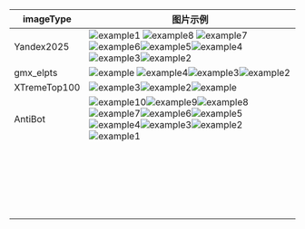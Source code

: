 
| imageType | 图片示例 |
| --- | --- |
| Yandex2025 |![example1](https://github.com/user-attachments/assets/f261b87d-8981-47b6-a91f-28284b696cf9) ![example8](https://github.com/user-attachments/assets/1671d01d-2c8f-470a-8c17-40724a676a72) ![example7](https://github.com/user-attachments/assets/8d778744-de3f-48c6-bf51-177ac163ffb4) ![example6](https://github.com/user-attachments/assets/0db6a709-c890-4678-8151-7351baf2fe44)![example5](https://github.com/user-attachments/assets/446c307b-a3ae-4d72-b75c-d67b877ae3fc)![example4](https://github.com/user-attachments/assets/cdfbc566-af2f-439f-8bd5-c604c84f949b)![example3](https://github.com/user-attachments/assets/709a3ac8-99a4-4920-9e72-d060e533ca9e)![example2](https://github.com/user-attachments/assets/7e2c341c-78c0-4ebf-8cfb-c3c76e20bffc) |
| gmx_elpts | ![example](https://github.com/user-attachments/assets/e3395611-9da7-473d-a1af-53a3923470c2) ![example4](https://github.com/user-attachments/assets/3ce4d942-fbe0-4a94-b7a7-462537790a67)![example3](https://github.com/user-attachments/assets/9bada465-a407-415e-8ada-6a679ad00a86)![example2](https://github.com/user-attachments/assets/af80d9f2-32e2-45a1-aa05-39a7f423c423)   |
| XTremeTop100 |![example3](https://github.com/user-attachments/assets/59826806-cde9-4deb-8b76-f30ba9a03905)![example2](https://github.com/user-attachments/assets/6b0a6484-3eee-44b2-990a-a1e95e9628e0)![example](https://github.com/user-attachments/assets/0596da22-ab8c-48ac-b6cb-5220c31b3c52)|
| AntiBot | ![example10](https://github.com/user-attachments/assets/cdfcd422-f187-4446-af93-e0464322b8c0)![example9](https://github.com/user-attachments/assets/0313afd2-8227-468c-90fb-33982b676824)![example8](https://github.com/user-attachments/assets/306dd881-ec6d-45aa-a4ab-4151599ab7b0)![example7](https://github.com/user-attachments/assets/090456da-0999-4a2b-ad0e-3f27c8eaa695)![example6](https://github.com/user-attachments/assets/1ef3180e-20ea-43c3-8596-2e78d3da7be0)![example5](https://github.com/user-attachments/assets/bb9752f6-7228-4258-b850-807b13adbb7d)![example4](https://github.com/user-attachments/assets/8b89e874-0073-4fec-84c0-f7a84db8ce1b)![example3](https://github.com/user-attachments/assets/10a65f69-f457-4a79-939c-1d5a71e61d6a)![example2](https://github.com/user-attachments/assets/f9517a28-f911-4c65-a8f0-a27bc7c1e3ba)![example1](https://github.com/user-attachments/assets/e60cd29d-7784-48ec-ae86-1a9a22f5a7b9)|
|  |  |
|  |  |
|  |  |
|  |  |
|  |  |
|  |  |
|  |  |
|  |  |
|  |  |
|  |  |
|  |  |
|  |  |
|  |  |
|  |  |
|  |  |
|  |  |
|  |  |
|  |  |
|  |  |
|  |  |
|  |  |
|  |  |




